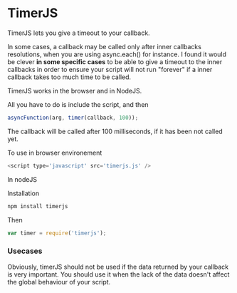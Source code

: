 TimerJS
=========

TimerJS lets you give a timeout to your callback.

In some cases, a callback may be called only after inner callbacks resolutions, when you are using async.each() for instance.
I found it would be clever <strong>in some specific cases</strong> to be able to give a timeout to the inner callbacks in order to ensure your script will not run
"forever" if a inner callback takes too much time to be called.

TimerJS works in the browser and in NodeJS.

All you have to do is include the script, and then

````javascript
asyncFunction(arg, timer(callback, 100));
````
The callback will be called after 100 milliseconds, if it has been not called yet.

To use in browser environement 
````javascript
<script type='javascript' src='timerjs.js' />
````
In nodeJS 

Installation

````javascript
npm install timerjs
````

Then 
````javascript
var timer = require('timerjs');
````

### Usecases 
Obviously, timerJS should not be used if the data returned by your callback is very important. You should use it when
the lack of the data doesn't affect the global behaviour of your script.
